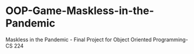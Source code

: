 # OOP-Game-Maskless-in-the-Pandemic
Maskless in the Pandemic - Final Project for Object Oriented Programming- CS 224

